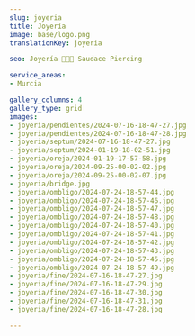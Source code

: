 ```yaml
---
slug: joyeria
title: Joyería
image: base/logo.png
translationKey: joyeria

seo: Joyería 🧷👂🏻 Saudace Piercing

service_areas:
- Murcia

gallery_columns: 4
gallery_type: grid
images:
- joyeria/pendientes/2024-07-16-18-47-27.jpg
- joyeria/pendientes/2024-07-16-18-47-28.jpg
- joyeria/septum/2024-07-16-18-47-27.jpg
- joyeria/septum/2024-01-19-18-02-51.jpg
- joyeria/oreja/2024-01-19-17-57-58.jpg
- joyeria/oreja/2024-09-25-00-02-02.jpg
- joyeria/oreja/2024-09-25-00-02-07.jpg
- joyeria/bridge.jpg
- joyeria/ombligo/2024-07-24-18-57-44.jpg
- joyeria/ombligo/2024-07-24-18-57-46.jpg
- joyeria/ombligo/2024-07-24-18-57-47.jpg
- joyeria/ombligo/2024-07-24-18-57-48.jpg
- joyeria/ombligo/2024-07-24-18-57-40.jpg
- joyeria/ombligo/2024-07-24-18-57-41.jpg
- joyeria/ombligo/2024-07-24-18-57-42.jpg
- joyeria/ombligo/2024-07-24-18-57-43.jpg
- joyeria/ombligo/2024-07-24-18-57-45.jpg
- joyeria/ombligo/2024-07-24-18-57-49.jpg
- joyeria/fine/2024-07-16-18-47-27.jpg
- joyeria/fine/2024-07-16-18-47-29.jpg
- joyeria/fine/2024-07-16-18-47-30.jpg
- joyeria/fine/2024-07-16-18-47-31.jpg
- joyeria/fine/2024-07-16-18-47-28.jpg

---
```

